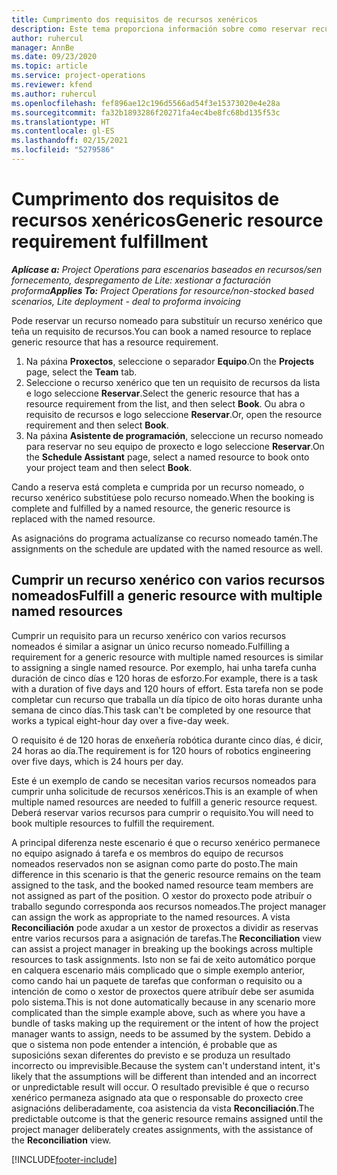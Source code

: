 ```yaml
---
title: Cumprimento dos requisitos de recursos xenéricos
description: Este tema proporciona información sobre como reservar recursos nomeados para un requisito de recursos xenérico.
author: ruhercul
manager: AnnBe
ms.date: 09/23/2020
ms.topic: article
ms.service: project-operations
ms.reviewer: kfend
ms.author: ruhercul
ms.openlocfilehash: fef896ae12c196d5566ad54f3e15373020e4e28a
ms.sourcegitcommit: fa32b1893286f20271fa4ec4be8fc68bd135f53c
ms.translationtype: HT
ms.contentlocale: gl-ES
ms.lasthandoff: 02/15/2021
ms.locfileid: "5279586"
---
```

# <a name="generic-resource-requirement-fulfillment"></a><span data-ttu-id="e5b58-103">Cumprimento dos requisitos de recursos xenéricos</span><span class="sxs-lookup"><span data-stu-id="e5b58-103">Generic resource requirement fulfillment</span></span>

<span data-ttu-id="e5b58-104">_**Aplícase a:** Project Operations para escenarios baseados en recursos/sen fornecemento, despregamento de Lite: xestionar a facturación proforma_</span><span class="sxs-lookup"><span data-stu-id="e5b58-104">_**Applies To:** Project Operations for resource/non-stocked based scenarios, Lite deployment - deal to proforma invoicing_</span></span>

<span data-ttu-id="e5b58-105">Pode reservar un recurso nomeado para substituír un recurso xenérico que teña un requisito de recursos.</span><span class="sxs-lookup"><span data-stu-id="e5b58-105">You can book a named resource to replace generic resource that has a resource requirement.</span></span>

1. <span data-ttu-id="e5b58-106">Na páxina **Proxectos**, seleccione o separador **Equipo**.</span><span class="sxs-lookup"><span data-stu-id="e5b58-106">On the **Projects** page, select the **Team** tab.</span></span>
2. <span data-ttu-id="e5b58-107">Seleccione o recurso xenérico que ten un requisito de recursos da lista e logo seleccione **Reservar**.</span><span class="sxs-lookup"><span data-stu-id="e5b58-107">Select the generic resource that has a resource requirement from the list, and then select **Book**.</span></span> <span data-ttu-id="e5b58-108">Ou abra o requisito de recursos e logo seleccione **Reservar**.</span><span class="sxs-lookup"><span data-stu-id="e5b58-108">Or, open the resource requirement and then select **Book**.</span></span>
3. <span data-ttu-id="e5b58-109">Na páxina **Asistente de programación**, seleccione un recurso nomeado para reservar no seu equipo de proxecto e logo seleccione **Reservar**.</span><span class="sxs-lookup"><span data-stu-id="e5b58-109">On the **Schedule Assistant** page, select a named resource to book onto your project team and then select **Book**.</span></span>

<span data-ttu-id="e5b58-110">Cando a reserva está completa e cumprida por un recurso nomeado, o recurso xenérico substitúese polo recurso nomeado.</span><span class="sxs-lookup"><span data-stu-id="e5b58-110">When the booking is complete and fulfilled by a named resource, the generic resource is replaced with the named resource.</span></span>

<span data-ttu-id="e5b58-111">As asignacións do programa actualízanse co recurso nomeado tamén.</span><span class="sxs-lookup"><span data-stu-id="e5b58-111">The assignments on the schedule are updated with the named resource as well.</span></span>

## <a name="fulfill-a-generic-resource-with-multiple-named-resources"></a><span data-ttu-id="e5b58-112">Cumprir un recurso xenérico con varios recursos nomeados</span><span class="sxs-lookup"><span data-stu-id="e5b58-112">Fulfill a generic resource with multiple named resources</span></span>
<span data-ttu-id="e5b58-113">Cumprir un requisito para un recurso xenérico con varios recursos nomeados é similar a asignar un único recurso nomeado.</span><span class="sxs-lookup"><span data-stu-id="e5b58-113">Fulfilling a requirement for a generic resource with multiple named resources is similar to assigning a single named resource.</span></span> <span data-ttu-id="e5b58-114">Por exemplo, hai unha tarefa cunha duración de cinco días e 120 horas de esforzo.</span><span class="sxs-lookup"><span data-stu-id="e5b58-114">For example, there is a task with a duration of five days and 120 hours of effort.</span></span> <span data-ttu-id="e5b58-115">Esta tarefa non se pode completar cun recurso que traballa un día típico de oito horas durante unha semana de cinco días.</span><span class="sxs-lookup"><span data-stu-id="e5b58-115">This task can't be completed by one resource that works a typical eight-hour day over a five-day week.</span></span> 

<span data-ttu-id="e5b58-116">O requisito é de 120 horas de enxeñería robótica durante cinco días, é dicir, 24 horas ao día.</span><span class="sxs-lookup"><span data-stu-id="e5b58-116">The requirement is for 120 hours of robotics engineering over five days, which is 24 hours per day.</span></span>

<span data-ttu-id="e5b58-117">Este é un exemplo de cando se necesitan varios recursos nomeados para cumprir unha solicitude de recursos xenéricos.</span><span class="sxs-lookup"><span data-stu-id="e5b58-117">This is an example of when multiple named resources are needed to fulfill a generic resource request.</span></span> <span data-ttu-id="e5b58-118">Deberá reservar varios recursos para cumprir o requisito.</span><span class="sxs-lookup"><span data-stu-id="e5b58-118">You will need to book multiple resources to fulfill the requirement.</span></span>

<span data-ttu-id="e5b58-119">A principal diferenza neste escenario é que o recurso xenérico permanece no equipo asignado á tarefa e os membros do equipo de recursos nomeados reservados non se asignan como parte do posto.</span><span class="sxs-lookup"><span data-stu-id="e5b58-119">The main difference in this scenario is that the generic resource remains on the team assigned to the task, and the booked named resource team members are not assigned as part of the position.</span></span> <span data-ttu-id="e5b58-120">O xestor do proxecto pode atribuír o traballo segundo corresponda aos recursos nomeados.</span><span class="sxs-lookup"><span data-stu-id="e5b58-120">The project manager can assign the work as appropriate to the named resources.</span></span> <span data-ttu-id="e5b58-121">A vista **Reconciliación** pode axudar a un xestor de proxectos a dividir as reservas entre varios recursos para a asignación de tarefas.</span><span class="sxs-lookup"><span data-stu-id="e5b58-121">The **Reconciliation** view can assist a project manager in breaking up the bookings across multiple resources to task assignments.</span></span> <span data-ttu-id="e5b58-122">Isto non se fai de xeito automático porque en calquera escenario máis complicado que o simple exemplo anterior, como cando hai un paquete de tarefas que conforman o requisito ou a intención de como o xestor de proxectos quere atribuír debe ser asumida polo sistema.</span><span class="sxs-lookup"><span data-stu-id="e5b58-122">This is not done automatically because in any scenario more complicated than the simple example above, such as where you have a bundle of tasks making up the requirement or the intent of how the project manager wants to assign, needs to be assumed by the system.</span></span> <span data-ttu-id="e5b58-123">Debido a que o sistema non pode entender a intención, é probable que as suposicións sexan diferentes do previsto e se produza un resultado incorrecto ou imprevisible.</span><span class="sxs-lookup"><span data-stu-id="e5b58-123">Because the system can't understand intent, it's likely that the assumptions will be different than intended and an incorrect or unpredictable result will occur.</span></span> <span data-ttu-id="e5b58-124">O resultado previsible é que o recurso xenérico permaneza asignado ata que o responsable do proxecto cree asignacións deliberadamente, coa asistencia da vista **Reconciliación**.</span><span class="sxs-lookup"><span data-stu-id="e5b58-124">The predictable outcome is that the generic resource remains assigned until the project manager deliberately creates assignments, with the assistance of the **Reconciliation** view.</span></span>




[!INCLUDE[footer-include](../includes/footer-banner.md)]